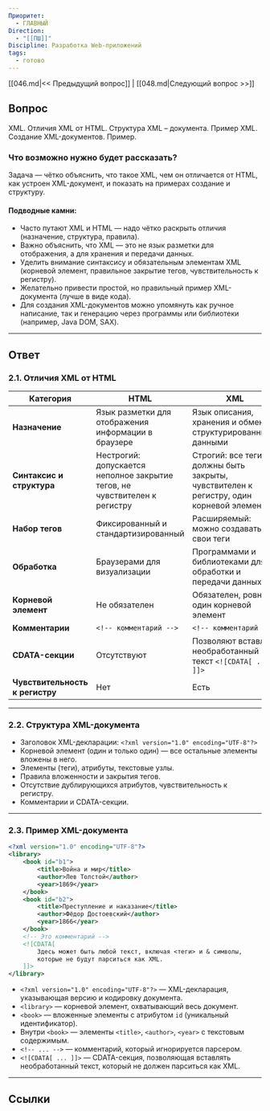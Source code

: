 ```yaml
---
Приоритет:
  - ГЛАВНЫЙ
Direction:
  - "[[ПШ]]"
Discipline: Разработка Web-приложений
tags:
  - готово
---
```

[[046.md|<< Предыдущий вопрос]] | [[048.md|Следующий вопрос >>]]
## Вопрос
XML. Отличия XML от HTML. Структура XML – документа. Пример XML. Создание XML-документов. Пример.

### Что возможно нужно будет рассказать?
Задача — чётко объяснить, что такое XML, чем он отличается от HTML, как устроен XML-документ, и показать на примерах создание и структуру.  
#### Подводные камни:
- Часто путают XML и HTML — надо чётко раскрыть отличия (назначение, структура, правила).
- Важно объяснить, что XML — это не язык разметки для отображения, а для хранения и передачи данных.
- Уделить внимание синтаксису и обязательным элементам XML (корневой элемент, правильное закрытие тегов, чувствительность к регистру).
- Желательно привести простой, но правильный пример XML-документа (лучше в виде кода).
- Для создания XML-документов можно упомянуть как ручное написание, так и генерацию через программы или библиотеки (например, Java DOM, SAX).

---
## Ответ
### **2.1. Отличия XML от HTML**
|Категория|HTML|XML|
|---|---|---|
|**Назначение**|Язык разметки для отображения информации в браузере|Язык описания, хранения и обмена структурированными данными|
|**Синтаксис и структура**|Нестрогий: допускается неполное закрытие тегов, не чувствителен к регистру|Строгий: все теги должны быть закрыты, чувствителен к регистру, один корневой элемент|
|**Набор тегов**|Фиксированный и стандартизированный|Расширяемый: можно создавать свои теги|
|**Обработка**|Браузерами для визуализации|Программами и библиотеками для обработки и передачи данных|
|**Корневой элемент**|Не обязателен|Обязателен, ровно один корневой элемент|
|**Комментарии**|`<!-- комментарий -->`|`<!-- комментарий -->`|
|**CDATA-секции**|Отсутствуют|Позволяют вставлять необработанный текст `<![CDATA[ ... ]]>`|
|**Чувствительность к регистру**|Нет|Есть

---
### **2.2. Структура XML-документа**
- Заголовок XML-декларации: `<?xml version="1.0" encoding="UTF-8"?>`
- Корневой элемент (один и только один) — все остальные элементы вложены в него.
- Элементы (теги), атрибуты, текстовые узлы.
- Правила вложенности и закрытия тегов.
- Отсутствие дублирующихся атрибутов, чувствительность к регистру.
- Комментарии и CDATA-секции.

---
### **2.3. Пример XML-документа**
```xml
<?xml version="1.0" encoding="UTF-8"?>
<library>
    <book id="b1">
        <title>Война и мир</title>
        <author>Лев Толстой</author>
        <year>1869</year>
    </book>
    <book id="b2">
        <title>Преступление и наказание</title>
        <author>Фёдор Достоевский</author>
        <year>1866</year>
    </book>
    <!-- Это комментарий -->
    <![CDATA[
        Здесь может быть любой текст, включая <теги> и & символы, 
        которые не будут парситься как XML.
    ]]>
</library>
```

- `<?xml version="1.0" encoding="UTF-8"?>` — XML-декларация, указывающая версию и кодировку документа.
- `<library>` — корневой элемент, охватывающий весь документ.
- `<book>` — вложенные элементы с атрибутом `id` (уникальный идентификатор).
- Внутри `<book>` — элементы `<title>`, `<author>`, `<year>` с текстовым содержимым.
- `<!-- ... -->` — комментарий, который игнорируется парсером.
- `<![CDATA[ ... ]]>` — CDATA-секция, позволяющая вставлять необработанный текст, который не должен парситься как XML.

---
## Ссылки
